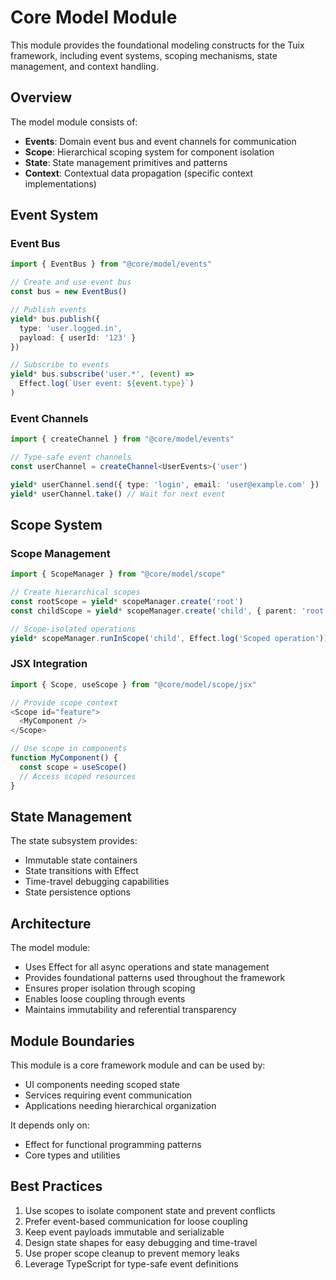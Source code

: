 # Core Model Module

This module provides the foundational modeling constructs for the Tuix framework, including event systems, scoping mechanisms, state management, and context handling.

## Overview

The model module consists of:
- **Events**: Domain event bus and event channels for communication
- **Scope**: Hierarchical scoping system for component isolation
- **State**: State management primitives and patterns
- **Context**: Contextual data propagation (specific context implementations)

## Event System

### Event Bus

```typescript
import { EventBus } from "@core/model/events"

// Create and use event bus
const bus = new EventBus()

// Publish events
yield* bus.publish({
  type: 'user.logged.in',
  payload: { userId: '123' }
})

// Subscribe to events
yield* bus.subscribe('user.*', (event) => 
  Effect.log(`User event: ${event.type}`)
)
```

### Event Channels

```typescript
import { createChannel } from "@core/model/events"

// Type-safe event channels
const userChannel = createChannel<UserEvents>('user')

yield* userChannel.send({ type: 'login', email: 'user@example.com' })
yield* userChannel.take() // Wait for next event
```

## Scope System

### Scope Management

```typescript
import { ScopeManager } from "@core/model/scope"

// Create hierarchical scopes
const rootScope = yield* scopeManager.create('root')
const childScope = yield* scopeManager.create('child', { parent: 'root' })

// Scope-isolated operations
yield* scopeManager.runInScope('child', Effect.log('Scoped operation'))
```

### JSX Integration

```typescript
import { Scope, useScope } from "@core/model/scope/jsx"

// Provide scope context
<Scope id="feature">
  <MyComponent />
</Scope>

// Use scope in components
function MyComponent() {
  const scope = useScope()
  // Access scoped resources
}
```

## State Management

The state subsystem provides:
- Immutable state containers
- State transitions with Effect
- Time-travel debugging capabilities
- State persistence options

## Architecture

The model module:
- Uses Effect for all async operations and state management
- Provides foundational patterns used throughout the framework
- Ensures proper isolation through scoping
- Enables loose coupling through events
- Maintains immutability and referential transparency

## Module Boundaries

This module is a core framework module and can be used by:
- UI components needing scoped state
- Services requiring event communication
- Applications needing hierarchical organization

It depends only on:
- Effect for functional programming patterns
- Core types and utilities

## Best Practices

1. Use scopes to isolate component state and prevent conflicts
2. Prefer event-based communication for loose coupling
3. Keep event payloads immutable and serializable
4. Design state shapes for easy debugging and time-travel
5. Use proper scope cleanup to prevent memory leaks
6. Leverage TypeScript for type-safe event definitions